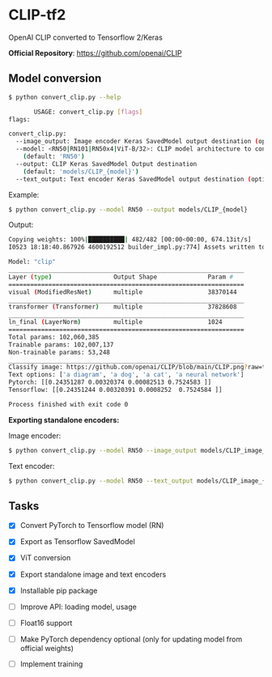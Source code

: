 # CLIP-tf2
OpenAI CLIP converted to Tensorflow 2/Keras

__Official Repository__: https://github.com/openai/CLIP

## Model conversion
```sh
$ python convert_clip.py --help

       USAGE: convert_clip.py [flags]
flags:

convert_clip.py:
  --image_output: Image encoder Keras SavedModel output destination (optional)
  --model: <RN50|RN101|RN50x4|ViT-B/32>: CLIP model architecture to convert
    (default: 'RN50')
  --output: CLIP Keras SavedModel Output destination
    (default: 'models/CLIP_{model}')
  --text_output: Text encoder Keras SavedModel output destination (optional)
```

Example:
```sh
$ python convert_clip.py --model RN50 --output models/CLIP_{model}
```
Output: 
```sh
Copying weights: 100%|██████████| 482/482 [00:00<00:00, 674.13it/s]
I0523 18:18:40.867926 4600192512 builder_impl.py:774] Assets written to: CLIP_RN50/assets

Model: "clip"
_________________________________________________________________
Layer (type)                 Output Shape              Param #   
=================================================================
visual (ModifiedResNet)      multiple                  38370144  
_________________________________________________________________
transformer (Transformer)    multiple                  37828608  
_________________________________________________________________
ln_final (LayerNorm)         multiple                  1024      
=================================================================
Total params: 102,060,385
Trainable params: 102,007,137
Non-trainable params: 53,248
_________________________________________________________________
Classify image: https://github.com/openai/CLIP/blob/main/CLIP.png?raw=true
Text options: ['a diagram', 'a dog', 'a cat', 'a neural network']
Pytorch: [[0.24351287 0.00320374 0.00082513 0.7524583 ]]
Tensorflow: [[0.24351244 0.00320391 0.0008252  0.7524584 ]]

Process finished with exit code 0
```

__Exporting standalone encoders:__

Image encoder:
```sh
$ python convert_clip.py --model RN50 --image_output models/CLIP_image_{model}
```

Text encoder:
```sh
$ python convert_clip.py --model RN50 --text_output models/CLIP_image_{model}
```

## Tasks
- [x] Convert PyTorch to Tensorflow model (RN)
- [x] Export as Tensorflow SavedModel
- [x] ViT conversion
- [x] Export standalone image and text encoders
- [x] Installable pip package
- [ ] Improve API: loading model, usage
- [ ] Float16 support
- [ ] Make PyTorch dependency optional (only for updating model from official weights)
- [ ] Implement training


